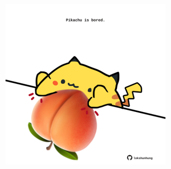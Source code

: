<!-- built at 25/05/2024, 22:00:39 UTC -->
<p align="center">
  <img width="500" height="500" src="./ReadmeImage.svg">
</p>
